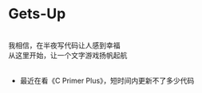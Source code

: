 # Gets-Up <br>
<br>
我相信，在半夜写代码让人感到幸福<br>
从这里开始，让一个文字游戏扬帆起航<br>
<br>

* 最近在看《C Primer Plus》，短时间内更新不了多少代码
